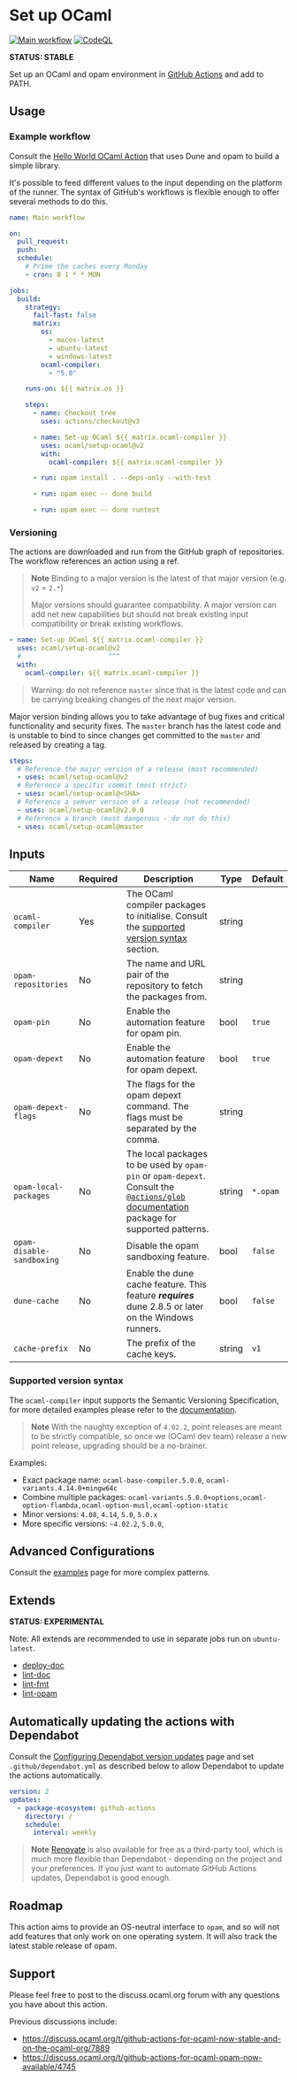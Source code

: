 # Set up OCaml

[![Main workflow](https://github.com/ocaml/setup-ocaml/workflows/Main%20workflow/badge.svg?branch=master)](https://github.com/ocaml/setup-ocaml/actions)
[![CodeQL](https://github.com/ocaml/setup-ocaml/workflows/CodeQL/badge.svg?branch=master)](https://github.com/ocaml/setup-ocaml/actions)

**STATUS: STABLE**

Set up an OCaml and opam environment in
[GitHub Actions](https://github.com/features/actions) and add to PATH.

## Usage

### Example workflow

Consult the
[Hello World OCaml Action](https://github.com/avsm/hello-world-action-ocaml)
that uses Dune and opam to build a simple library.

It's possible to feed different values to the input depending on the platform of
the runner. The syntax of GitHub's workflows is flexible enough to offer several
methods to do this.

```yml
name: Main workflow

on:
  pull_request:
  push:
  schedule:
    # Prime the caches every Monday
    - cron: 0 1 * * MON

jobs:
  build:
    strategy:
      fail-fast: false
      matrix:
        os:
          - macos-latest
          - ubuntu-latest
          - windows-latest
        ocaml-compiler:
          - "5.0"

    runs-on: ${{ matrix.os }}

    steps:
      - name: Checkout tree
        uses: actions/checkout@v3

      - name: Set-up OCaml ${{ matrix.ocaml-compiler }}
        uses: ocaml/setup-ocaml@v2
        with:
          ocaml-compiler: ${{ matrix.ocaml-compiler }}

      - run: opam install . --deps-only --with-test

      - run: opam exec -- dune build

      - run: opam exec -- dune runtest
```

### Versioning

The actions are downloaded and run from the GitHub graph of repositories. The
workflow references an action using a ref.

> **Note** Binding to a major version is the latest of that major version (e.g.
> `v2` = `2.*`)
>
> Major versions should guarantee compatibility. A major version can add net new
> capabilities but should not break existing input compatibility or break
> existing workflows.

```yml
- name: Set-up OCaml ${{ matrix.ocaml-compiler }}
  uses: ocaml/setup-ocaml@v2
  #                      ^^^
  with:
    ocaml-compiler: ${{ matrix.ocaml-compiler }}
```

> Warning: do not reference `master` since that is the latest code and can be
> carrying breaking changes of the next major version.

Major version binding allows you to take advantage of bug fixes and critical
functionality and security fixes. The `master` branch has the latest code and is
unstable to bind to since changes get committed to the `master` and released by
creating a tag.

```yml
steps:
  # Reference the major version of a release (most recommended)
  - uses: ocaml/setup-ocaml@v2
  # Reference a specific commit (most strict)
  - uses: ocaml/setup-ocaml@<SHA>
  # Reference a semver version of a release (not recommended)
  - uses: ocaml/setup-ocaml@v2.0.0
  # Reference a branch (most dangerous - do not do this)
  - uses: ocaml/setup-ocaml@master
```

## Inputs

| Name                      | Required | Description                                                                                                                                                                                           | Type   | Default  |
| ------------------------- | -------- | ----------------------------------------------------------------------------------------------------------------------------------------------------------------------------------------------------- | ------ | -------- |
| `ocaml-compiler`          | Yes      | The OCaml compiler packages to initialise. Consult the [supported version syntax](#supported-version-syntax) section.                                                                                 | string |          |
| `opam-repositories`       | No       | The name and URL pair of the repository to fetch the packages from.                                                                                                                                   | string |          |
| `opam-pin`                | No       | Enable the automation feature for opam pin.                                                                                                                                                           | bool   | `true`   |
| `opam-depext`             | No       | Enable the automation feature for opam depext.                                                                                                                                                        | bool   | `true`   |
| `opam-depext-flags`       | No       | The flags for the opam depext command. The flags must be separated by the comma.                                                                                                                      | string |          |
| `opam-local-packages`     | No       | The local packages to be used by `opam-pin` or `opam-depext`. Consult the [`@actions/glob` documentation](https://github.com/actions/toolkit/tree/main/packages/glob) package for supported patterns. | string | `*.opam` |
| `opam-disable-sandboxing` | No       | Disable the opam sandboxing feature.                                                                                                                                                                  | bool   | `false`  |
| `dune-cache`              | No       | Enable the dune cache feature. This feature **_requires_** dune 2.8.5 or later on the Windows runners.                                                                                                | bool   | `false`  |
| `cache-prefix`            | No       | The prefix of the cache keys.                                                                                                                                                                         | string | `v1`     |

### Supported version syntax

The `ocaml-compiler` input supports the Semantic Versioning Specification, for
more detailed examples please refer to the
[documentation](https://github.com/npm/node-semver#ranges).

> **Note** With the naughty exception of `4.02.2`, point releases are meant to
> be strictly compatible, so once we (OCaml dev team) release a new point
> release, upgrading should be a no-brainer.

Examples:

- Exact package name: `ocaml-base-compiler.5.0.0`,
  `ocaml-variants.4.14.0+mingw64c`
- Combine multiple packages:
  `ocaml-variants.5.0.0+options,ocaml-option-flambda,ocaml-option-musl,ocaml-option-static`
- Minor versions: `4.08`, `4.14`, `5.0`, `5.0.x`
- More specific versions: `~4.02.2`, `5.0.0`,

## Advanced Configurations

Consult the [examples](examples.md) page for more complex patterns.

## Extends

**STATUS: EXPERIMENTAL**

Note: All extends are recommended to use in separate jobs run on
`ubuntu-latest`.

- [deploy-doc](deploy-doc)
- [lint-doc](lint-doc)
- [lint-fmt](lint-fmt)
- [lint-opam](lint-opam)

## Automatically updating the actions with Dependabot

Consult the
[Configuring Dependabot version updates](https://docs.github.com/en/code-security/dependabot/dependabot-version-updates/configuring-dependabot-version-updates)
page and set `.github/dependabot.yml` as described below to allow Dependabot to
update the actions automatically.

```yml
version: 2
updates:
  - package-ecosystem: github-actions
    directory: /
    schedule:
      interval: weekly
```

> **Note** [Renovate](https://github.com/marketplace/renovate) is also available
> for free as a third-party tool, which is much more flexible than Dependabot -
> depending on the project and your preferences. If you just want to automate
> GitHub Actions updates, Dependabot is good enough.

## Roadmap

This action aims to provide an OS-neutral interface to `opam`, and so will not
add features that only work on one operating system. It will also track the
latest stable release of opam.

## Support

Please feel free to post to the discuss.ocaml.org forum with any questions you
have about this action.

Previous discussions include:

- https://discuss.ocaml.org/t/github-actions-for-ocaml-now-stable-and-on-the-ocaml-org/7889
- https://discuss.ocaml.org/t/github-actions-for-ocaml-opam-now-available/4745
